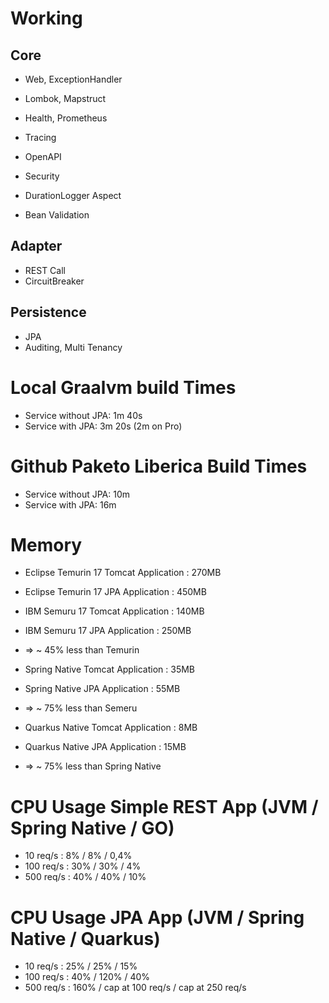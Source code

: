 # Working
## Core
- Web, ExceptionHandler
- Lombok, Mapstruct

- Health, Prometheus
- Tracing
- OpenAPI

- Security
- DurationLogger Aspect
- Bean Validation

## Adapter
- REST Call
- CircuitBreaker

## Persistence
- JPA
- Auditing, Multi Tenancy
 
# Local Graalvm build Times 
- Service without JPA: 1m 40s 
- Service with JPA: 3m 20s (2m on Pro)

# Github Paketo Liberica Build Times
- Service without JPA: 10m
- Service with JPA: 16m
                              
# Memory
- Eclipse Temurin 17 Tomcat Application : 270MB 
- Eclipse Temurin 17 JPA Application    : 450MB

- IBM Semuru 17 Tomcat Application      : 140MB
- IBM Semuru 17 JPA Application         : 250MB
- => ~ 45% less than Temurin

- Spring Native Tomcat Application      : 35MB
- Spring Native JPA Application         : 55MB
- => ~ 75% less than Semeru

- Quarkus Native Tomcat Application     : 8MB
- Quarkus Native JPA Application        : 15MB
- => ~ 75% less than Spring Native
        
# CPU Usage Simple REST App (JVM / Spring Native / GO)
- 10 req/s :  8%  / 8%  / 0,4%
- 100 req/s : 30% / 30% / 4%
- 500 req/s : 40% / 40% / 10%

# CPU Usage JPA App (JVM / Spring Native / Quarkus)
- 10 req/s  : 25% / 25% / 15%
- 100 req/s : 40% / 120% / 40%
- 500 req/s : 160% / cap at 100 req/s / cap at 250 req/s